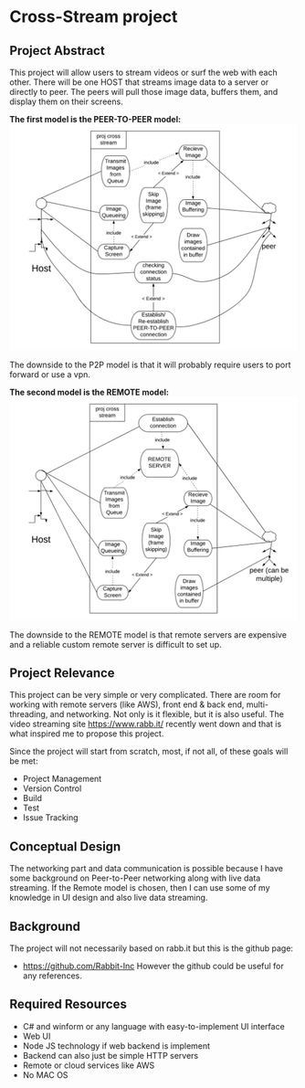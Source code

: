 # Cross-Stream project


## Project Abstract
This project will allow users to stream videos or surf the web with each other.
There will be one HOST that streams image data to a server or directly to peer.
The peers will pull those image data, buffers them, and display them on their screens.

**The first model is the PEER-TO-PEER model:**
![UC-UML P2P](UC-UML-cross-stream-P2P.png)

The downside to the P2P model is that it will probably require users to port forward or use a vpn.


**The second model is the REMOTE model:**
![UC-UML REMOTE](UC-UML-cross-stream-REMOTE.png)

The downside to the REMOTE model is that remote servers are expensive and a reliable custom remote server is difficult to set up.


## Project Relevance
This project can be very simple or very complicated. There are room for working with remote servers (like AWS), front end & back end, multi-threading, and networking. 
Not only is it flexible, but it is also useful. The video streaming site https://www.rabb.it/ recently went down and that is what inspired me to propose this project.

Since the project will start from scratch, most, if not all, of these goals will be met:
- Project Management 
- Version Control
- Build 
- Test 
- Issue Tracking  


## Conceptual Design
The networking part and data communication is possible because I have some background on Peer-to-Peer networking along with live data streaming.
If the Remote model is chosen, then I can use some of my knowledge in UI design and also live data streaming.


## Background
The project will not necessarily based on rabb.it but this is the github page:
- https://github.com/Rabbit-Inc
However the github could be useful for any references.


## Required Resources
- C# and winform or any language with easy-to-implement UI interface
- Web UI
- Node JS technology if web backend is implement
- Backend can also just be simple HTTP servers
- Remote or cloud services like AWS
- No MAC OS



